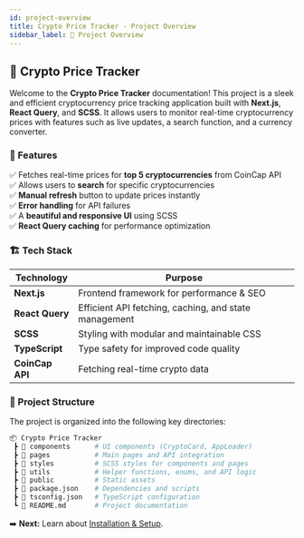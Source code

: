 ```yaml
---
id: project-overview
title: Crypto Price Tracker - Project Overview
sidebar_label: 📌 Project Overview
---
```


## 🚀 Crypto Price Tracker

Welcome to the **Crypto Price Tracker** documentation! This project is a sleek and efficient cryptocurrency price tracking application built with **Next.js**, **React Query**, and **SCSS**. It allows users to monitor real-time cryptocurrency prices with features such as live updates, a search function, and a currency converter.

### 🌟 Features
✅ Fetches real-time prices for **top 5 cryptocurrencies** from CoinCap API  
✅ Allows users to **search** for specific cryptocurrencies  
✅ **Manual refresh** button to update prices instantly  
✅ **Error handling** for API failures  
✅ A **beautiful and responsive UI** using SCSS  
✅ **React Query caching** for performance optimization

### 🏗️ Tech Stack
| Technology | Purpose |
|------------|---------|
| **Next.js** | Frontend framework for performance & SEO |
| **React Query** | Efficient API fetching, caching, and state management |
| **SCSS** | Styling with modular and maintainable CSS |
| **TypeScript** | Type safety for improved code quality |
| **CoinCap API** | Fetching real-time crypto data |

### 📂 Project Structure
The project is organized into the following key directories:

```bash
📦 Crypto Price Tracker
 ┣ 📂 components      # UI components (CryptoCard, AppLoader)
 ┣ 📂 pages           # Main pages and API integration
 ┣ 📂 styles          # SCSS styles for components and pages
 ┣ 📂 utils           # Helper functions, enums, and API logic
 ┣ 📂 public          # Static assets
 ┣ 📜 package.json    # Dependencies and scripts
 ┣ 📜 tsconfig.json   # TypeScript configuration
 ┗ 📜 README.md       # Project documentation
 ```
➡️ **Next:** Learn about [Installation & Setup](./components.md).
